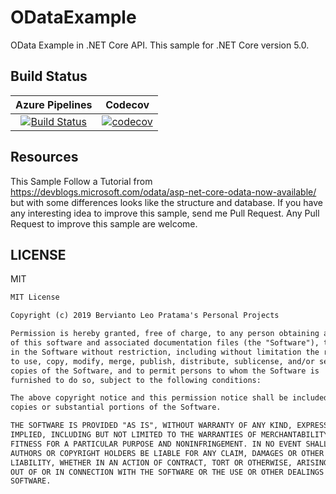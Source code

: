 # ODataExample

OData Example in .NET Core API. This sample for .NET Core version 5.0.

## Build Status

| Azure Pipelines | Codecov |
|:---------------:|:-------:|
| [![Build Status](https://dev.azure.com/berviantoleo/ODataExample/_apis/build/status/bervProject.ODataExample?branchName=master)](https://dev.azure.com/berviantoleo/ODataExample/_build/latest?definitionId=1&branchName=master) | [![codecov](https://codecov.io/gh/bervProject/ODataExample/branch/master/graph/badge.svg?token=d1bpENYn0k)](https://codecov.io/gh/bervProject/ODataExample) |

## Resources

This Sample Follow a Tutorial from https://devblogs.microsoft.com/odata/asp-net-core-odata-now-available/ but with some differences looks like the structure and database. If you have any interesting idea to improve this sample, send me Pull Request. Any Pull Request to improve this sample are welcome.

## LICENSE

MIT

```markdown
MIT License

Copyright (c) 2019 Bervianto Leo Pratama's Personal Projects

Permission is hereby granted, free of charge, to any person obtaining a copy
of this software and associated documentation files (the "Software"), to deal
in the Software without restriction, including without limitation the rights
to use, copy, modify, merge, publish, distribute, sublicense, and/or sell
copies of the Software, and to permit persons to whom the Software is
furnished to do so, subject to the following conditions:

The above copyright notice and this permission notice shall be included in all
copies or substantial portions of the Software.

THE SOFTWARE IS PROVIDED "AS IS", WITHOUT WARRANTY OF ANY KIND, EXPRESS OR
IMPLIED, INCLUDING BUT NOT LIMITED TO THE WARRANTIES OF MERCHANTABILITY,
FITNESS FOR A PARTICULAR PURPOSE AND NONINFRINGEMENT. IN NO EVENT SHALL THE
AUTHORS OR COPYRIGHT HOLDERS BE LIABLE FOR ANY CLAIM, DAMAGES OR OTHER
LIABILITY, WHETHER IN AN ACTION OF CONTRACT, TORT OR OTHERWISE, ARISING FROM,
OUT OF OR IN CONNECTION WITH THE SOFTWARE OR THE USE OR OTHER DEALINGS IN THE
SOFTWARE.
```
